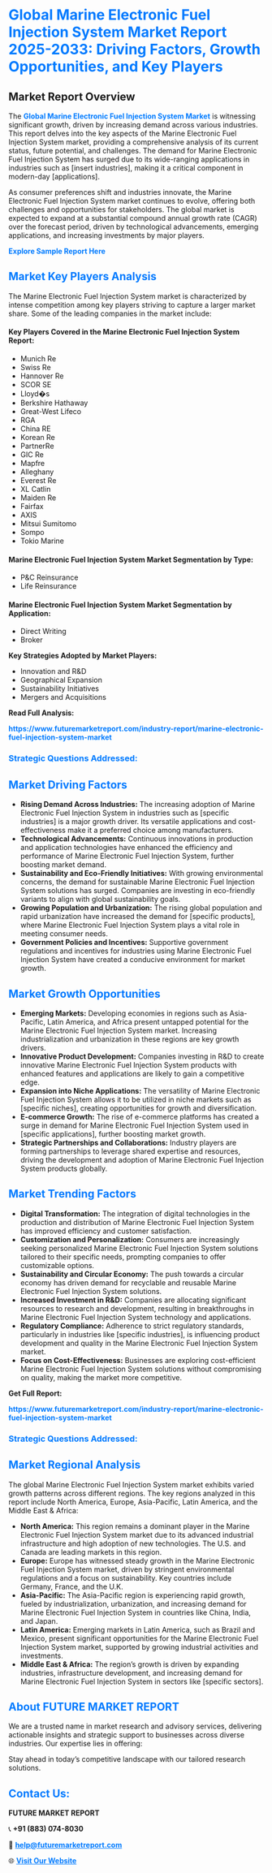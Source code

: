 <h1 style="color: #007BFF;">Global Marine Electronic Fuel Injection System Market Report 2025-2033: Driving Factors, Growth Opportunities, and Key Players</h1>

<section id="overview">
<h2>Market Report Overview</h2>
<p>The <a href="https://www.futuremarketreport.com/industry-report/marine-electronic-fuel-injection-system-market" style="color: #007BFF; text-decoration: none;"><strong>Global Marine Electronic Fuel Injection System Market</strong></a> is witnessing significant growth, driven by increasing demand across various industries. This report delves into the key aspects of the Marine Electronic Fuel Injection System market, providing a comprehensive analysis of its current status, future potential, and challenges. The demand for Marine Electronic Fuel Injection System has surged due to its wide-ranging applications in industries such as [insert industries], making it a critical component in modern-day [applications].</p>
<p>As consumer preferences shift and industries innovate, the Marine Electronic Fuel Injection System market continues to evolve, offering both challenges and opportunities for stakeholders. The global market is expected to expand at a substantial compound annual growth rate (CAGR) over the forecast period, driven by technological advancements, emerging applications, and increasing investments by major players.</p>
</section>

<section id="overview">
<p><a href="https://www.futuremarketreport.com/request-sample/reportId=34049" style="color: #007BFF; text-decoration: none;"><strong>Explore Sample Report Here</strong></a></p>
</section>

<section id="key-players">
<h2 style="color: #007BFF;">Market Key Players Analysis</h2>
<p>The Marine Electronic Fuel Injection System market is characterized by intense competition among key players striving to capture a larger market share. Some of the leading companies in the market include:</p>
<h4>Key Players Covered in the Marine Electronic Fuel Injection System Report:</h4>
<ul><li>Munich Re</li><li>Swiss Re</li><li>Hannover Re</li><li>SCOR SE</li><li>Lloyd�s</li><li>Berkshire Hathaway</li><li>Great-West Lifeco</li><li>RGA</li><li>China RE</li><li>Korean Re</li><li>PartnerRe</li><li>GIC Re</li><li>Mapfre</li><li>Alleghany</li><li>Everest Re</li><li>XL Catlin</li><li>Maiden Re</li><li>Fairfax</li><li>AXIS</li><li>Mitsui Sumitomo</li><li>Sompo</li><li>Tokio Marine</li></ul>
<h4>Marine Electronic Fuel Injection System Market Segmentation by Type:</h4>
<ul><li>P&amp;C Reinsurance</li><li>Life Reinsurance</li></ul>

<h4>Marine Electronic Fuel Injection System Market Segmentation by Application:</h4>
<ul><li>Direct Writing</li><li>Broker</li></ul>
<p><strong>Key Strategies Adopted by Market Players:</strong></p>
<ul>
<li>Innovation and R&D</li>
<li>Geographical Expansion</li>
<li>Sustainability Initiatives</li>
<li>Mergers and Acquisitions</li>
</ul>
</section>

<section>
<p><strong>Read Full Analysis: </strong></p><a href="https://www.futuremarketreport.com/industry-report/marine-electronic-fuel-injection-system-market" style="color: #007BFF; text-decoration: none;"><strong>https://www.futuremarketreport.com/industry-report/marine-electronic-fuel-injection-system-market</strong></a>
<h3 style="color: #007BFF;">Strategic Questions Addressed:</h3>
</section>

<section id="driving-factors">
<h2 style="color: #007BFF;">Market Driving Factors</h2>
<ul>
<li><strong>Rising Demand Across Industries:</strong> The increasing adoption of Marine Electronic Fuel Injection System in industries such as [specific industries] is a major growth driver. Its versatile applications and cost-effectiveness make it a preferred choice among manufacturers.</li>
<li><strong>Technological Advancements:</strong> Continuous innovations in production and application technologies have enhanced the efficiency and performance of Marine Electronic Fuel Injection System, further boosting market demand.</li>
<li><strong>Sustainability and Eco-Friendly Initiatives:</strong> With growing environmental concerns, the demand for sustainable Marine Electronic Fuel Injection System solutions has surged. Companies are investing in eco-friendly variants to align with global sustainability goals.</li>
<li><strong>Growing Population and Urbanization:</strong> The rising global population and rapid urbanization have increased the demand for [specific products], where Marine Electronic Fuel Injection System plays a vital role in meeting consumer needs.</li>
<li><strong>Government Policies and Incentives:</strong> Supportive government regulations and incentives for industries using Marine Electronic Fuel Injection System have created a conducive environment for market growth.</li>
</ul>
</section>

<section id="growth-opportunities">
<h2 style="color: #007BFF;">Market Growth Opportunities</h2>
<ul>
<li><strong>Emerging Markets:</strong> Developing economies in regions such as Asia-Pacific, Latin America, and Africa present untapped potential for the Marine Electronic Fuel Injection System market. Increasing industrialization and urbanization in these regions are key growth drivers.</li>
<li><strong>Innovative Product Development:</strong> Companies investing in R&D to create innovative Marine Electronic Fuel Injection System products with enhanced features and applications are likely to gain a competitive edge.</li>
<li><strong>Expansion into Niche Applications:</strong> The versatility of Marine Electronic Fuel Injection System allows it to be utilized in niche markets such as [specific niches], creating opportunities for growth and diversification.</li>
<li><strong>E-commerce Growth:</strong> The rise of e-commerce platforms has created a surge in demand for Marine Electronic Fuel Injection System used in [specific applications], further boosting market growth.</li>
<li><strong>Strategic Partnerships and Collaborations:</strong> Industry players are forming partnerships to leverage shared expertise and resources, driving the development and adoption of Marine Electronic Fuel Injection System products globally.</li>
</ul>
</section>

<section id="trending-factors">
<h2 style="color: #007BFF;">Market Trending Factors</h2>
<ul>
<li><strong>Digital Transformation:</strong> The integration of digital technologies in the production and distribution of Marine Electronic Fuel Injection System has improved efficiency and customer satisfaction.</li>
<li><strong>Customization and Personalization:</strong> Consumers are increasingly seeking personalized Marine Electronic Fuel Injection System solutions tailored to their specific needs, prompting companies to offer customizable options.</li>
<li><strong>Sustainability and Circular Economy:</strong> The push towards a circular economy has driven demand for recyclable and reusable Marine Electronic Fuel Injection System solutions.</li>
<li><strong>Increased Investment in R&D:</strong> Companies are allocating significant resources to research and development, resulting in breakthroughs in Marine Electronic Fuel Injection System technology and applications.</li>
<li><strong>Regulatory Compliance:</strong> Adherence to strict regulatory standards, particularly in industries like [specific industries], is influencing product development and quality in the Marine Electronic Fuel Injection System market.</li>
<li><strong>Focus on Cost-Effectiveness:</strong> Businesses are exploring cost-efficient Marine Electronic Fuel Injection System solutions without compromising on quality, making the market more competitive.</li>
</ul>
</section>

<section>
<p><strong>Get Full Report: </strong></p><a href="https://www.futuremarketreport.com/industry-report/marine-electronic-fuel-injection-system-market" style="color: #007BFF; text-decoration: none;"><strong>https://www.futuremarketreport.com/industry-report/marine-electronic-fuel-injection-system-market</strong></a>
<h3 style="color: #007BFF;">Strategic Questions Addressed:</h3>
</section>


<section id="regional-analysis">
<h2 style="color: #007BFF;">Market Regional Analysis</h2>
<p>The global Marine Electronic Fuel Injection System market exhibits varied growth patterns across different regions. The key regions analyzed in this report include North America, Europe, Asia-Pacific, Latin America, and the Middle East & Africa:</p>
<ul>
<li><strong>North America:</strong> This region remains a dominant player in the Marine Electronic Fuel Injection System market due to its advanced industrial infrastructure and high adoption of new technologies. The U.S. and Canada are leading markets in this region.</li>
<li><strong>Europe:</strong> Europe has witnessed steady growth in the Marine Electronic Fuel Injection System market, driven by stringent environmental regulations and a focus on sustainability. Key countries include Germany, France, and the U.K.</li>
<li><strong>Asia-Pacific:</strong> The Asia-Pacific region is experiencing rapid growth, fueled by industrialization, urbanization, and increasing demand for Marine Electronic Fuel Injection System in countries like China, India, and Japan.</li>
<li><strong>Latin America:</strong> Emerging markets in Latin America, such as Brazil and Mexico, present significant opportunities for the Marine Electronic Fuel Injection System market, supported by growing industrial activities and investments.</li>
<li><strong>Middle East & Africa:</strong> The region’s growth is driven by expanding industries, infrastructure development, and increasing demand for Marine Electronic Fuel Injection System in sectors like [specific sectors].</li>
</ul>
</section>

<footer>
<h2 style="color: #007BFF;">About FUTURE MARKET REPORT</h2>
<p>We are a trusted name in market research and advisory services, delivering actionable insights and strategic support to businesses across diverse industries. Our expertise lies in offering:</p>

<p>Stay ahead in today’s competitive landscape with our tailored research solutions.</p>

<h2 style="color: #007BFF;">Contact Us:</h2>
<p><strong>FUTURE MARKET REPORT</strong></p>
<p>📞 <strong>+91 (883) 074-8030</strong></p>
<p>📧 <strong><a href="mailto:help@futuremarketreport.com" style="color: #007BFF;">help@futuremarketreport.com</a></strong></p>
<p>🌐 <strong><a href="https://www.futuremarketreport.com/" style="color: #007BFF;">Visit Our Website</a></strong></p>
</footer>